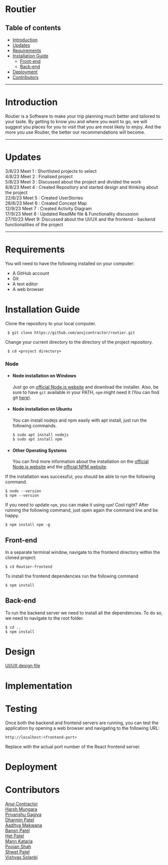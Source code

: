 # Routier

## Table of contents
* [Introduction](#introduction)
* [Updates](#updates)
* [Requirements](#requirements)
* [Installation Guide](#installation-guide)
  * [Front-end](#front-end)
  * [Back-end](#back-end)
* [Deployment](#deployment)
* [Contributors](#contributors)
  
----------------------------------

     
# Introduction  
Routier is a Software to make your trip planning much better and tailored to your
taste. By getting to know you and where you want to go, we will suggest you places
for you to visit that you are most likely to enjoy. And the more you use Routier, the
better our recommendations will become.

----------------------------------

# Updates  
3/8/23 Meet 1 : Shortlisted projects to select  
4/8/23 Meet 2 : Finalised project  
5/8/23 Meet 3 : Discussed about the project and divided the work  
8/8/23 Meet 4 : Created Repository and started design and thinking about the project   
22/8/23 Meet 5 : Created UserStories  
28/8/23 Meet 6 : Created Concept Map  
12/9/23 Meet 7 : Created Activity Diagram  
17/9/23 Meet 8 : Updated ReadMe file & Functionality discussion  
27/10/23 Meet 9: Discussed about the UI/UX and the frontend - backend functionalities of the project  


----------------------------------

# Requirements  
You will need to have the following installed on your computer:

- A GitHub account
- Git
- A text editor
- A web browser


# Installation Guide  
Clone the repository to your local computer.  
     
     $ git clone https://github.com/anujcontractor/routier.git

Change your current directory to the directory of the project repository.

     $ cd <project directory>  

### Node
- #### Node installation on Windows

  Just go on [official Node.js website](https://nodejs.org/) and download the installer.
Also, be sure to have `git` available in your PATH, `npm` might need it (You can find git [here](https://git-scm.com/)).

- #### Node installation on Ubuntu

  You can install nodejs and npm easily with apt install, just run the following commands.

      $ sudo apt install nodejs  
      $ sudo apt install npm

- #### Other Operating Systems
  You can find more information about the installation on the [official Node.js website](https://nodejs.org/) and the [official NPM website](https://npmjs.org/).

If the installation was successful, you should be able to run the following command.

    $ node --version
    $ npm --version
    

If you need to update `npm`, you can make it using `npm`! Cool right? After running the following command, just open again the command line and be happy.

    $ npm install npm -g

## Front-end  
In a separate terminal window, navigate to the frontend directory within the cloned project:

    $ cd Routier-frontend  
    
To install the frontend dependencies run the following command

    $ npm install

## Back-end  
To run the backend server we need to install all the dependencies. To do so, we need to navigate to the root folder.

    $ cd ..
    $ npm install 

# Design  
[UI/UX design file](https://www.figma.com/file/7TcXpzmYLJZ0K9aL2BaTMU?type=design)
# Implementation  
# Testing  

Once both the backend and frontend servers are running, you can test the application by opening a web browser and navigating to the following URL:

    http://localhost:<frontend-port>  
    
Replace <frontend-port> with the actual port number of the React frontend server.


# Deployment  
# Contributors
[Anuj Contractor](https://github.com/anujcontractor)  
[Harsh Mungara](github.com/Harsh62004)  
[Priyanshu Gagiya](https://github.com/PriyanshuGagiya)  
[Dharmin Patel](https://github.com/Dharmin721)  
[Aaditya Makwana](https://github.com/Aaditya-Makwana)  
[Bansri Patel](https://github.com/IceStone16)  
[Het Patel](https://github.com/hetpatel25)  
[Mann Kataria](https://github.com/MannKataria)  
[Poojan Shah](https://github.com/PxbxShah)  
[Shwet Patel](https://github.com/Shwet-Patel)  
[Vishvas Solanki](https://github.com/Visvas-0440)  

